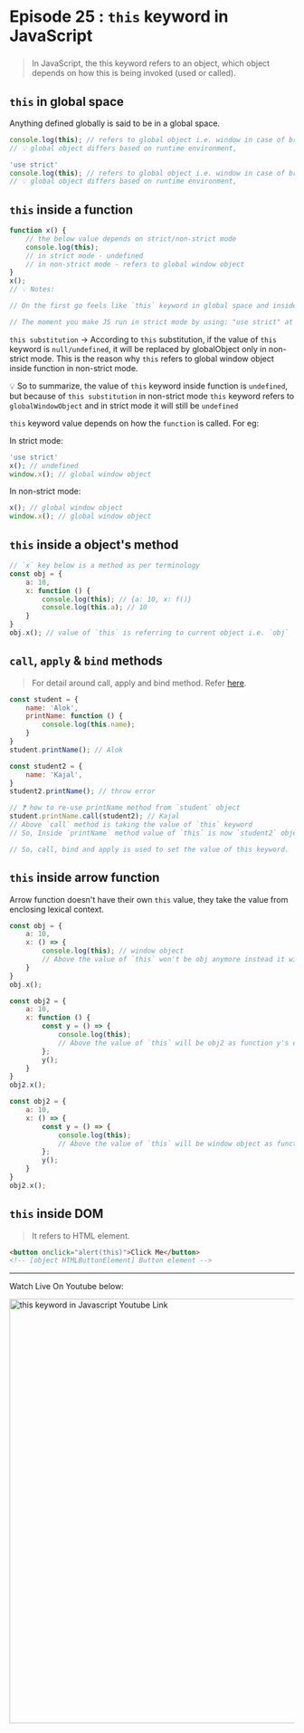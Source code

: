 # Episode 25 : `this` keyword in JavaScript

###

> In JavaScript, the this keyword refers to an object, which object depends on how this is being invoked (used or called).

## `this` in global space
Anything defined globally is said to be in a global space.

```js
console.log(this); // refers to global object i.e. window in case of browser (in non-strict mode)
// 💡 global object differs based on runtime environment,
```

```js
'use strict'
console.log(this); // refers to global object i.e. window in case of browser (in strict mode)
// 💡 global object differs based on runtime environment,
```

## `this` inside a function

```js
function x() {
    // the below value depends on strict/non-strict mode
    console.log(this);
    // in strict mode - undefined
    // in non-strict mode - refers to global window object
}
x();
// 💡 Notes:

// On the first go feels like `this` keyword in global space and inside function behaves same but in reality it's different.

// The moment you make JS run in strict mode by using: "use strict" at the top, `this` keyword inside function returns `undefined` whereas global space will still refers to global window object
```
`this substitution` -> According to `this` substitution, if the value of `this` keyword is `null/undefined`, it will be replaced by globalObject only in non-strict mode. This is the reason why `this` refers to global window object inside function in non-strict mode.

💡 So to summarize, the value of `this` keyword inside function is `undefined`, but because of `this substitution` in non-strict mode `this` keyword refers to `globalWindowObject` and in strict mode it will still be `undefined`

`this` keyword value depends on how the `function` is called. For eg: 

In strict mode:  
```js
'use strict'
x(); // undefined  
window.x(); // global window object
```

In non-strict mode:
```js
x(); // global window object  
window.x(); // global window object
```

## `this` inside a object's method

```js
// `x` key below is a method as per terminology
const obj = {
    a: 10,
    x: function () {
        console.log(this); // {a: 10, x: f()}
        console.log(this.a); // 10
    }
}
obj.x(); // value of `this` is referring to current object i.e. `obj`
```

## `call`, `apply` & `bind` methods

> For detail around call, apply and bind method. Refer [here](https://www.youtube.com/watch?v=75W8UPQ5l7k&ab_channel=AkshaySaini).

```js
const student = {
    name: 'Alok',
    printName: function () {
        console.log(this.name);
    }
}
student.printName(); // Alok

const student2 = {
    name: 'Kajal',
}
student2.printName(); // throw error

// ❓ how to re-use printName method from `student` object
student.printName.call(student2); // Kajal
// Above `call` method is taking the value of `this` keyword
// So, Inside `printName` method value of `this` is now `student2` object

// So, call, bind and apply is used to set the value of this keyword.
```

## `this` inside arrow function

Arrow function doesn't have their own `this` value, they take the value from enclosing lexical context.

```js
const obj = {
    a: 10,
    x: () => {
        console.log(this); // window object
        // Above the value of `this` won't be obj anymore instead it will be enclosing lexical context i.e. window object in current scenario.
    }
}
obj.x();

const obj2 = {
    a: 10,
    x: function () {
        const y = () => {
            console.log(this);
            // Above the value of `this` will be obj2 as function y's enclosing lexical context is function `x`.
        };
        y();
    }
}
obj2.x();

const obj2 = {
    a: 10,
    x: () => {
        const y = () => {
            console.log(this);
            // Above the value of `this` will be window object as function y's enclosing lexical context is function `x` and inside arrow function x, this refers to window object
        };
        y();
    }
}
obj2.x();
```

## `this` inside DOM

> It refers to HTML element.

```html
<button onclick="alert(this)">Click Me</button>
<!-- [object HTMLButtonElement] Button element -->
```

<hr>

Watch Live On Youtube below:

<a href="https://www.youtube.com/watch?v=9T4z98JcHR0&list=PLlasXeu85E9eWOpw9jxHOQyGMRiBZ60aX&index=4&ab_channel=AkshaySaini" target="_blank"><img src="https://img.youtube.com/vi/9T4z98JcHR0/0.jpg" width="750"
alt="this keyword in Javascript Youtube Link"/></a>
